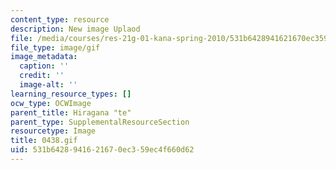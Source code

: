 ```yaml
---
content_type: resource
description: New image Uplaod
file: /media/courses/res-21g-01-kana-spring-2010/531b6428941621670ec359ec4f660d62_0438.gif
file_type: image/gif
image_metadata:
  caption: ''
  credit: ''
  image-alt: ''
learning_resource_types: []
ocw_type: OCWImage
parent_title: Hiragana "te"
parent_type: SupplementalResourceSection
resourcetype: Image
title: 0438.gif
uid: 531b6428-9416-2167-0ec3-59ec4f660d62
---
```


